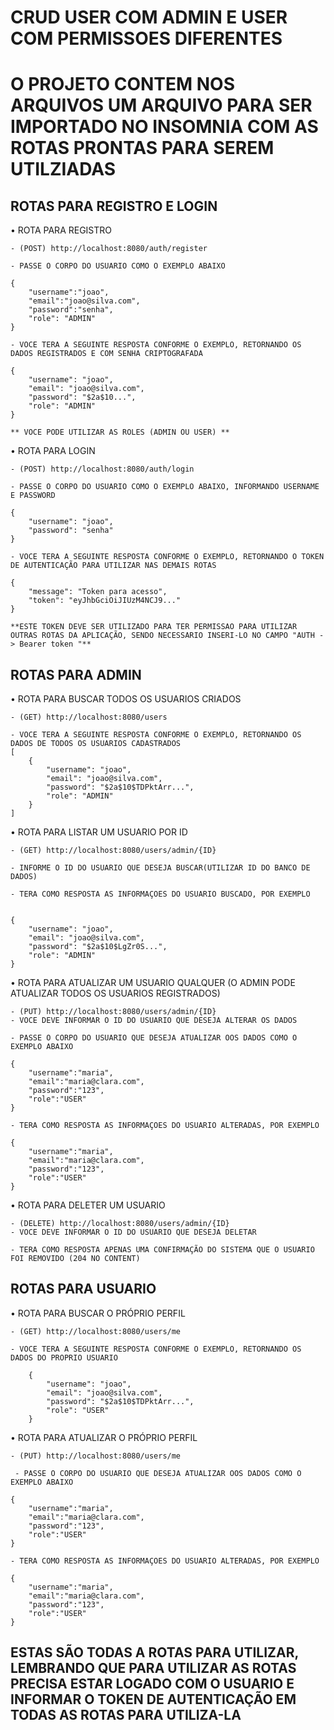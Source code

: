 
# CRUD USER COM ADMIN E USER COM PERMISSOES DIFERENTES

# O PROJETO CONTEM NOS ARQUIVOS UM ARQUIVO PARA SER IMPORTADO NO INSOMNIA COM AS ROTAS PRONTAS PARA SEREM UTILZIADAS








## ROTAS PARA REGISTRO E LOGIN

• ROTA PARA REGISTRO
    
    - (POST) http://localhost:8080/auth/register

    - PASSE O CORPO DO USUARIO COMO O EXEMPLO ABAIXO

    {
	    "username":"joao",
	    "email":"joao@silva.com",
	    "password":"senha",
	    "role": "ADMIN"
    }

    - VOCE TERA A SEGUINTE RESPOSTA CONFORME O EXEMPLO, RETORNANDO OS DADOS REGISTRADOS E COM SENHA CRIPTOGRAFADA

    {
	    "username": "joao",
	    "email": "joao@silva.com",
	    "password": "$2a$10...",
	    "role": "ADMIN"
    }

    ** VOCE PODE UTILIZAR AS ROLES (ADMIN OU USER) **

• ROTA PARA LOGIN 

    - (POST) http://localhost:8080/auth/login

    - PASSE O CORPO DO USUARIO COMO O EXEMPLO ABAIXO, INFORMANDO USERNAME E PASSWORD

    {
        "username": "joao",
        "password": "senha"
    }

    - VOCE TERA A SEGUINTE RESPOSTA CONFORME O EXEMPLO, RETORNANDO O TOKEN DE AUTENTICAÇÃO PARA UTILIZAR NAS DEMAIS ROTAS 

    {
    	"message": "Token para acesso",
	    "token": "eyJhbGciOiJIUzM4NCJ9..."
    }

    **ESTE TOKEN DEVE SER UTILIZADO PARA TER PERMISSAO PARA UTILIZAR OUTRAS ROTAS DA APLICAÇÃO, SENDO NECESSARIO INSERI-LO NO CAMPO "AUTH -> Bearer token "**





## ROTAS PARA ADMIN

• ROTA PARA BUSCAR TODOS OS USUARIOS CRIADOS

    - (GET) http://localhost:8080/users

    - VOCE TERA A SEGUINTE RESPOSTA CONFORME O EXEMPLO, RETORNANDO OS DADOS DE TODOS OS USUARIOS CADASTRADOS
    [
	    {
	    	"username": "joao",
	    	"email": "joao@silva.com",
	    	"password": "$2a$10$TDPktArr...",
	    	"role": "ADMIN"
	    }
    ]

• ROTA PARA LISTAR UM USUARIO POR ID 

    - (GET) http://localhost:8080/users/admin/{ID}

    - INFORME O ID DO USUARIO QUE DESEJA BUSCAR(UTILIZAR ID DO BANCO DE DADOS) 

    - TERA COMO RESPOSTA AS INFORMAÇOES DO USUARIO BUSCADO, POR EXEMPLO 

    
    {
	    "username": "joao",
	    "email": "joao@silva.com",
	    "password": "$2a$10$LgZr0S...",
	    "role": "ADMIN"
    }

• ROTA PARA ATUALIZAR UM USUARIO QUALQUER (O ADMIN PODE ATUALIZAR TODOS OS USUARIOS REGISTRADOS) 

    - (PUT) http://localhost:8080/users/admin/{ID}
    - VOCE DEVE INFORMAR O ID DO USUARIO QUE DESEJA ALTERAR OS DADOS

    - PASSE O CORPO DO USUARIO QUE DESEJA ATUALIZAR OOS DADOS COMO O EXEMPLO ABAIXO

    {
	    "username":"maria",
	    "email":"maria@clara.com",
	    "password":"123",
	    "role":"USER"
	}

    - TERA COMO RESPOSTA AS INFORMAÇOES DO USUARIO ALTERADAS, POR EXEMPLO 

    {
	    "username":"maria",
	    "email":"maria@clara.com",
	    "password":"123",
	    "role":"USER"
	}

• ROTA PARA DELETER UM USUARIO

    - (DELETE) http://localhost:8080/users/admin/{ID}
    - VOCE DEVE INFORMAR O ID DO USUARIO QUE DESEJA DELETAR

    - TERA COMO RESPOSTA APENAS UMA CONFIRMAÇÃO DO SISTEMA QUE O USUARIO FOI REMOVIDO (204 NO CONTENT)




## ROTAS PARA USUARIO

• ROTA PARA BUSCAR O PRÓPRIO PERFIL 

    - (GET) http://localhost:8080/users/me

    - VOCE TERA A SEGUINTE RESPOSTA CONFORME O EXEMPLO, RETORNANDO OS DADOS DO PROPRIO USUARIO
    
	    {
	    	"username": "joao",
	    	"email": "joao@silva.com",
	    	"password": "$2a$10$TDPktArr...",
	    	"role": "USER"
	    }
    
• ROTA PARA ATUALIZAR O PRÓPRIO PERFIL

    - (PUT) http://localhost:8080/users/me

     - PASSE O CORPO DO USUARIO QUE DESEJA ATUALIZAR OOS DADOS COMO O EXEMPLO ABAIXO

    {
	    "username":"maria",
	    "email":"maria@clara.com",
	    "password":"123",
	    "role":"USER"
	}

    - TERA COMO RESPOSTA AS INFORMAÇOES DO USUARIO ALTERADAS, POR EXEMPLO 

    {
	    "username":"maria",
	    "email":"maria@clara.com",
	    "password":"123",
	    "role":"USER"
	}

    

    
## ESTAS SÃO TODAS A ROTAS PARA UTILIZAR, LEMBRANDO QUE PARA UTILIZAR AS ROTAS PRECISA ESTAR LOGADO COM O USUARIO E INFORMAR O TOKEN DE AUTENTICAÇÃO EM TODAS AS ROTAS PARA UTILIZA-LA
